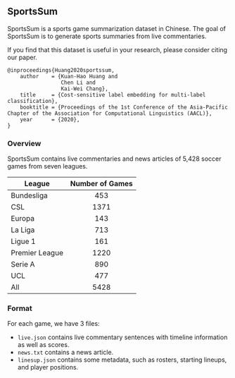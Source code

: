 ## SportsSum

SportsSum is a sports game summarization dataset in Chinese. The goal of SportsSum is to generate sports summaries from live commentaries.

If you find that this dataset is useful in your research, please consider citing our paper.

    @inproceedings{Huang2020sportssum,
        author    = {Kuan-Hao Huang and
                     Chen Li and
                     Kai-Wei Chang},
        title     = {Cost-sensitive label embedding for multi-label classification},
        booktitle = {Proceedings of the 1st Conference of the Asia-Pacific Chapter of the Association for Computational Linguistics (AACL)},
        year      = {2020},
    }
    
### Overview

SportsSum contains live commentaries and news articles of 5,428 soccer games from seven leagues.

| League         |  Number of Games |
|----------------|:----------------:|
| Bundesliga     |  453             |
| CSL            |  1371            |
| Europa         |  143             |
| La Liga        |  713             |
| Ligue 1        |  161             |
| Premier League |  1220            |
| Serie A        |  890             |
| UCL            |  477             |
| All            |  5428            |

### Format

For each game, we have 3 files:
- `live.json` contains live commentary sentences with timeline information as well as scores.
- `news.txt` contains a news article.
- `linesup.json` contains some metadata, such as rosters, starting lineups, and player positions.
